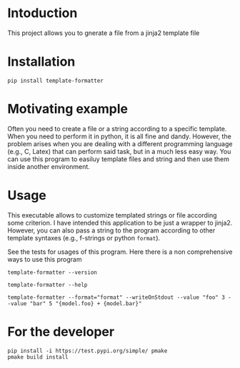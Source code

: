 # Intoduction #

This project allows you to gnerate a file from a jinja2 template file

# Installation

```
pip install template-formatter
```

# Motivating example

Often you need to create a file or a string according to a specific template. When you need to perform it in python, it is all fine and dandy.
However, the problem arises when you are dealing with a different programming language (e.g., C, Latex) that can perform said task, but in a much less easy way.
You can use this program to easiluy template files and string and then use them inside another environment.   

# Usage

This executable allows to customize templated strings or file according some criterion.
I have intended this application to be just a wrapper to jinja2. However, you can also pass a string
to the program according to other template syntaxes (e.g., f-strings or python `format`).

See the tests for usages of this program. Here there is a non comprehensive ways to use this program

```
template-formatter --version

template-formatter --help

template-formatter --format="format" --writeOnStdout --value "foo" 3 --value "bar" 5 "{model.foo} + {model.bar}"
```

# For the developer

```
pip install -i https://test.pypi.org/simple/ pmake
pmake build install 
```